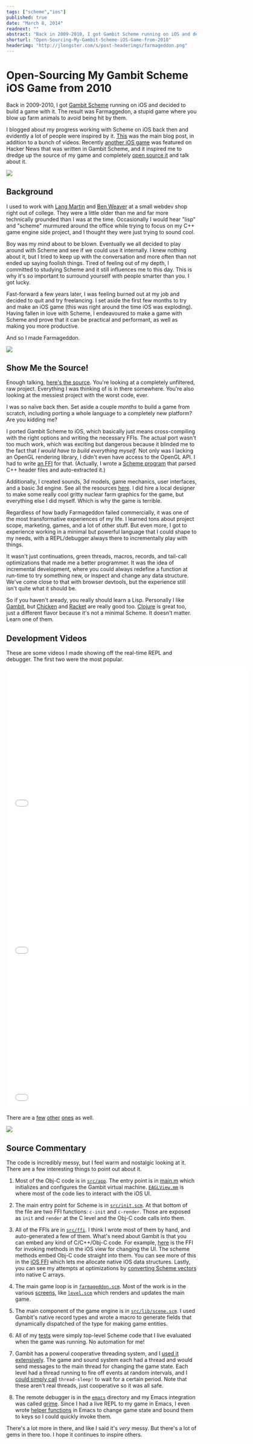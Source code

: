 ```yaml
---
tags: ["scheme","ios"]
published: true
date: "March 8, 2014"
readnext: ""
abstract: "Back in 2009-2010, I got Gambit Scheme running on iOS and decided to build a game with it. The result was Farmaggedon, a stupid game where you blow up farm animals to avoid being hit by them."
shorturl: "Open-Sourcing-My-Gambit-Scheme-iOS-Game-from-2010"
headerimg: "http://jlongster.com/s/post-headerimgs/farmageddon.png"
---
```


# Open-Sourcing My Gambit Scheme iOS Game from 2010

Back in 2009-2010, I got [Gambit Scheme](http://gambitscheme.org/wiki/index.php/Main_Page) running on iOS and decided to build a game with it. The result was Farmaggedon, a stupid game where you blow up farm animals to avoid being hit by them.

I blogged about my progress working with Scheme on iOS back then and evidently a lot of people were inspired by it. [This](http://jlongster.com/s/jlongster-old/pages/blog/write-apps-iphone-scheme.html) was the main blog post, in addition to a bunch of videos. Recently [another iOS game](https://news.ycombinator.com/item?id=7361947) was featured on Hacker News that was written in Gambit Scheme, and it inspired me to dredge up the source of my game and completely [open source it](https://github.com/jlongster/farmageddon) and talk about it.

![](http://jlongster.com/s/farmaggeddon/farmageddon.jpg)

## Background

I used to work with [Lang Martin](https://twitter.com/langmartin) and [Ben Weaver](https://twitter.com/bwvr) at a small webdev shop right out of college. They were a little older than me and far more technically grounded than I was at the time. Occasionally I would hear "lisp" and "scheme" murmured around the office while trying to focus on my C++ game engine side project, and I thought they were just trying to sound cool.

Boy was my mind about to be blown. Eventually we all decided to play around with Scheme and see if we could use it internally. I knew nothing about it, but I tried to keep up with the conversation and more often than not ended up saying foolish things. Tired of feeling out of my depth, I committed to studying Scheme and it still influences me to this day. This is why it's *so* important to surround yourself with people smarter than you. I got lucky.

Fast-forward a few years later, I was feeling burned out at my job and decided to quit and try freelancing. I set aside the first few months to try and make an iOS game (this was right around the time iOS was exploding). Having fallen in love with Scheme, I endeavoured to make a game with Scheme and prove that it can be practical and performant, as well as making you more productive.

And so I made Farmageddon.

![](http://jlongster.com/s/farmaggeddon/farmageddon2.jpg)

## Show Me the Source!

Enough talking, [here's the source](https://github.com/jlongster/farmageddon). You're looking at a completely unfiltered, raw project. Everything I was thinking of is in there somewhere. You're also looking at the messiest project with the worst code, ever.

I was so naïve back then. Set aside a couple *months* to build a game from scratch, including porting a whole language to a completely new platform? Are you kidding me?

I ported Gambit Scheme to iOS, which basically just means cross-compiling with the right options and writing the necessary FFIs. The actual port wasn't too much work, which was exciting but dangerous because it blinded me to the fact that *I would have to build everything myself*. Not only was I lacking an OpenGL rendering library, I didn't even have access to the OpenGL API. I had to write [an FFI](https://github.com/jlongster/farmageddon/blob/master/src/ffi/gl.scm) for that. (Actually, I wrote a [Scheme program](https://github.com/jlongster/autoffi) that parsed C++ header files and auto-extracted it.)

Additionally, I created sounds, 3d models, game mechanics, user interfaces, and a basic 3d engine. See all the resources [here](https://github.com/jlongster/Farmaggedon/tree/master/resources). I did hire a local designer to make some really cool gritty nuclear farm graphics for the game, but everything else I did myself. Which is why the game is terrible.

Regardless of how badly Farmageddon failed commercially, it was one of the most transformative experiences of my life. I learned tons about project scope, marketing, games, and a lot of other stuff. But even more, I got to experience working in a minimal but powerful language that I could shape to my needs, with a REPL/debugger always there to incrementally play with things.

It wasn't just continuations, green threads, macros, records, and tail-call optimizations that made me a better programmer. It was the idea of incremental development, where you could always redefine a function at run-time to try something new, or inspect and change any data structure. We've come close to that with browser devtools, but the experience still isn't quite what it should be.

So if you haven't aready, you really should learn a Lisp. Personally I like [Gambit](http://gambitscheme.org/wiki/index.php/Main_Page), but [Chicken](http://www.call-cc.org/) and [Racket](http://racket-lang.org/) are really good too. [Clojure](http://clojure.org/) is great too, just a different flavor because it's not a minimal Scheme. It doesn't matter. Learn one of them.

## Development Videos

These are some videos I made showing off the real-time REPL and debugger. The first two were the most popular.

<iframe width=640" height="390" src="//www.youtube.com/embed/Q7c0rU9Lv28" frameborder="0" allowfullscreen></iframe>

<iframe width="640" height="390" src="//www.youtube.com/embed/p6k7fjOjqZw" frameborder="0" allowfullscreen></iframe>

<iframe width="640" height="390" src="//www.youtube.com/embed/h_mul5bFRBU" frameborder="0" allowfullscreen></iframe>

There are a [few](https://www.youtube.com/watch?v=-CqY9fufVr8) [other](https://www.youtube.com/watch?v=Xv89BrqQvOc) [ones](https://www.youtube.com/watch?v=Fcut5__ZrSg) as well.

![](http://jlongster.com/s/farmaggeddon/farmageddon3.jpg)

## Source Commentary

The code is incredibly messy, but I feel warm and nostalgic looking at it. There are a few interesting things to point out about it.

1. Most of the Obj-C code is in [`src/app`](https://github.com/jlongster/farmageddon/tree/master/src/app). The entry point is in [main.m](https://github.com/jlongster/farmageddon/blob/master/src/app/main.m) which initializes and configures the Gambit virtual machine. [`EAGLView.mm`](https://github.com/jlongster/farmageddon/blob/master/src/app/EAGLView.mm) is where most of the code lies to interact with the iOS UI.

2. The main entry point for Scheme is in [`src/init.scm`](https://github.com/jlongster/farmageddon/blob/master/src/init.scm). At that bottom of the file are two FFI functions: `c-init` and `c-render`. Those are exposed as `init` and `render` at the C level and the Obj-C code calls into them.

3. All of the FFIs are in [`src/ffi`](https://github.com/jlongster/farmageddon/tree/master/src/ffi). I think I wrote most of them by hand, and auto-generated a few of them. What's need about Gambit is that you can embed any kind of C/C++/Obj-C code. For example, [here](https://github.com/jlongster/farmageddon/blob/master/src/ffi/view.scm) is the FFI for invoking methods in the iOS view for changing the UI. The scheme methods embed Obj-C code straight into them. You can see more of this in the [iOS FFI](https://github.com/jlongster/farmageddon/blob/master/src/ffi/iphone.scm) which lets me allocate native iOS data structures. Lastly, you can see my attempts at optimizations by [converting Scheme vectors](https://github.com/jlongster/farmageddon/blob/master/src/ffi/arrays.scm) into native C arrays.

4. The main game loop is in [`farmageddon.scm`](https://github.com/jlongster/farmageddon/blob/master/src/farmageddon.scm). Most of the work is in the various [screens](https://github.com/jlongster/farmageddon/tree/master/src/screens), like [`level.scm`](https://github.com/jlongster/farmageddon/blob/master/src/screens/level.scm) which renders and updates the main game.

5. The main component of the game engine is in [`src/lib/scene.scm`](https://github.com/jlongster/farmageddon/blob/master/src/lib/scene.scm). I used Gambit's native record types and wrote a macro to generate fields that dynamically dispatched of the type for making game entities.

6. All of my [tests](https://github.com/jlongster/farmageddon/tree/master/src/tests) were simply top-level Scheme code that I live evaluated when the game was running. No automation for me!

7. Gambit has a powerul cooperative threading system, and I [used it extensively](https://github.com/jlongster/farmageddon/blob/master/src/events.scm#L132). The game and sound system each had a thread and would send messages to the main thread for changing the game state. Each level had a thread running to fire off events at random intervals, and I [could simply call](https://github.com/jlongster/farmageddon/blob/master/src/events.scm#L132) `thread-sleep!` to wait for a certain period. Note that these aren't real threads, just cooperative so it was all safe.

8. The remote debugger is in the [`emacs`](https://github.com/jlongster/farmageddon/tree/master/emacs) directory and my Emacs integration was called [grime](https://github.com/jlongster/farmageddon/blob/master/emacs/remote-debugger/grime.el). Since I had a live REPL to my game in Emacs, I even wrote [helper functions](https://github.com/jlongster/farmageddon/blob/master/emacs/animattack.el) in Emacs to change game state and bound them to keys so I could quickly invoke them.

There's a lot more in there, and like I said it's *very* messy. But there's a lot of gems in there too. I hope it continues to inspire others.
